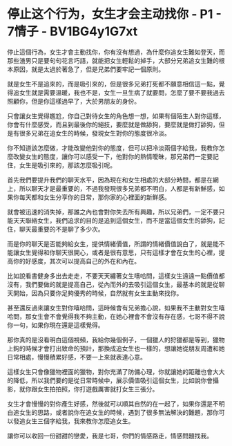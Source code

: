 # 停止这个行为，女生才会主动找你 - P1 - 7情子 - BV1BG4y1G7xt

停止這個行為，女生才會主動找你，你有沒有想過，為什麼你追女生難如登天，而那些渣男只是要句句花言巧語，就能把女生輕鬆的掉手，大部分兄弟追女生難的根本原因，就是太過於著急了，但是兄弟們要牢記一個原則。

就是女生不是追來的，而是吸引來的，但是很多兄弟打死都不願意相信這一點，覺得追女生就是需要溫暖，我也不是，女生一旦生病了就要問，怎麼了要不要我過去照顧你，但是你這樣過早了，大於男朋友的身份。

只會讓女生覺得尷尬，你自己對待女生的角色想一想，如果有個陌生人對你這樣，你會有什麼感受，而且到最後你的絕技，要麼就是做舔狗，要麼就是做打舔狗，但是有很多兄弟在追女生的時候，發現女生對你的態度很冷淡。

你不知道該怎麼做，才能改變他對你的態度，但可以把冷淡兩個字給我，我教你怎麼改變女生的態度，讓你可以感受一下，他對你的熱情曖昧，那兄弟們一定要記住，女生是吸引來的，那該怎麼吸引呢。

首先我們要提升我們的聊天水平，因為現在和女生相處的大部分時間，都是在網上，所以聊天才是最重要的，不過我發現很多兄弟都不明白，人都是有新鮮感，如果你每天都和女生分享你的日常，那你家的心裡面的新鮮感。

就會被迅速的消失掉，那誰之內也會對你失去所有興趣，所以兄弟們，一定不要只能天天聯絡女生，我們追求的目的是追到這個女生，而不是當這個女生的舔狗，記住，聊天最重要的不是聊了多少次。

而是你的聊天是否能夠給女生，提供情緒價值，所謂的情緒價值說白了，就是能不能讓女生覺得和你聊天很開心，或者是很有意思，只有這樣才會在女生的心裡，提高你的好感度，其次可以提高自己的外在和內在。

比如說看書健身多出去走走，不要天天纏著女生嘻哈問，這樣女生遠遠一點價值都沒有，我們要做的就是提高自己，從內而外的去吸引這個女生，最基本的就是從聊天開始，因為只要你足夠優秀的時候，自然就有女生主動來找你。

甚至還反過來讓女生對你嘻哈問，這時候會有兄弟擔心說，如果我不主動對女生嘻哈問，那女生會不會覺得我不夠主動，在她心裡會不會沒有存在感，七哥不得不說你一句，如果你現在還是這樣覺得。

那你真的是沒看明白這個視頻，我給你幾個例子，一個獵人的狩獵都是等到，獵物上鉤的時候才會打出致命的預計，那換成追女生也一樣的，想讓她從朋友周遭和她日常相處，慢慢積累好感，不要一上來就表達心意。

這樣女生只會像獵物裡面的獵物，對你充滿了防備心理，你就讓她的距離也會大大的降低，所以我們要的是從日常時候中，展示價值吸引這個女生，比如說你會攝影，就你跟女生拍拍照，你打遊戲厲害就打女生三張分。

女生才會慢慢的對你產生好感，然後就可以順其自然的在一起了，如果你還是不明白追女生的思路，或者說你在追女生的時候，遇到了很多無法解決的難題，那你可以發追女生三個字給我，我來教你怎麼追女生。

讓你可以收回一份甜甜的戀愛，我是七哥，你們的情感路走，情感問題找我。